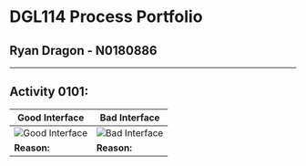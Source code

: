 # DGL114 Process Portfolio
## Ryan Dragon - N0180886
---
## **Activity 0101:**
Good Interface | Bad Interface
------------ | -------------
![Good Interface](/images/logo.png) | ![Bad Interface](/images/logo.png)
 **Reason:** |  **Reason:**